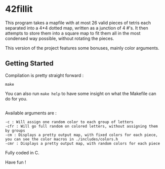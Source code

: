 # 42fillit

This program takes a mapfile with at most 26 valid pieces of tetris each separated into a 4*4 dotted map, written as a junction of 4 #'s.
It then attempts to store them into a square map to fit them all in the most condensed way possible, without rotating the pieces.

This version of the project features some bonuses, mainly color arguments.

## Getting Started

Compilation is pretty straight forward :

```
make
```

You can also run ```make help``` to have some insight on what the Makefile can do for you.

##

Available arguments are :

```
-c : Will assign one random color to each group of letters
-cfr : Will go full random on colored letters, without assigning them by groups
-cm : Displays a pretty output map, with fixed colors for each piece, you can see the color macros in ./includes/colors.h
-cmr : Displays a pretty output map, with random colors for each piece
```

Fully coded in C.

Have fun !
